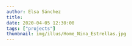```yaml
---
author: Elsa Sánchez
title:
date: 2020-04-05 12:30:00
tags: ["projects"]
thumbnail: img/illus/Home_Nina_Estrellas.jpg
---
```

